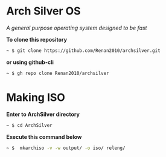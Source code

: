 # Arch Silver OS
*A general purpose operating system designed to be fast*

**To clone this repository**

```bash
~ $ git clone https://github.com/Renan2010/archsilver.git
```
**or using github-cli**
```bash
~ $ gh repo clone Renan2010/archsilver
```
# Making ISO
**Enter to ArchSilver directory**
```bash
~ $ cd ArchSilver
```
**Execute this command below**
```bash
~ $  mkarchiso -v -w output/ -o iso/ releng/
```
